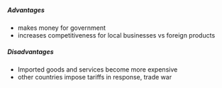 ##### Advantages
- makes money for government
- increases competitiveness for local businesses vs foreign products
##### Disadvantages
- Imported goods and services become more expensive
- other countries impose tariffs in response, trade war